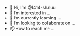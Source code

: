 - 👋 Hi, I’m @1414-shaluu
- 👀 I’m interested in ...
- 🌱 I’m currently learning ...
- 💞️ I’m looking to collaborate on ...
- 📫 How to reach me ...

<!---
1414-shaluu/1414-shaluu is a ✨ special ✨ repository because its `README.md` (this file) appears on your GitHub profile.
You can click the Preview link to take a look at your changes.
--->
